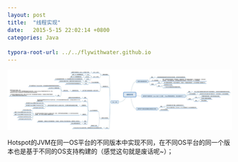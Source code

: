 ```yaml
---
layout: post
title:  "线程实现"
date:   2015-5-15 22:02:14 +0800
categories: Java

typora-root-url: ../../flywithwater.github.io
---
```


![img](/assets/Java/线程实现.jpg)


Hotspot的JVM在同一OS平台的不同版本中实现不同，在不同OS平台的同一个版本也是基于不同的OS支持构建的（感觉这句就是废话呢~）；